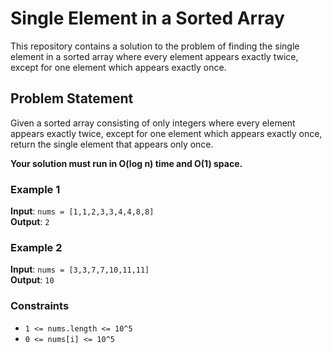 # Single Element in a Sorted Array

This repository contains a solution to the problem of finding the single element in a sorted array where every element appears exactly twice, except for one element which appears exactly once.

## Problem Statement

Given a sorted array consisting of only integers where every element appears exactly twice, except for one element which appears exactly once, return the single element that appears only once.

**Your solution must run in O(log n) time and O(1) space.**

### Example 1

**Input**: `nums = [1,1,2,3,3,4,4,8,8]`  
**Output**: `2`

### Example 2

**Input**: `nums = [3,3,7,7,10,11,11]`  
**Output**: `10`

### Constraints

- `1 <= nums.length <= 10^5`
- `0 <= nums[i] <= 10^5`


